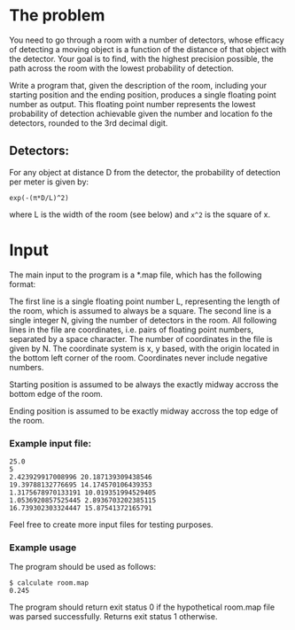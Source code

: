 # The problem

You need to go through a room with a number of detectors, whose efficacy of detecting a moving object is a function of the distance of that object with the detector. Your goal is to find, with the highest precision possible, the path across the room with the lowest probability of detection.

Write a program that, given the description of the room, including your starting position and the ending position, produces a single floating point number as output. This floating point number represents the lowest probability of detection achievable given the number and location fo the detectors, rounded to the 3rd decimal digit.

## Detectors:
For any object at distance D from the detector, the probability of detection per meter is given by:
```
exp(-(π*D/L)^2)
```
where L is the width of the room (see below) and `x^2` is the square of x.

# Input

The main input to the program is a *.map file, which has the following format:

The first line is a single floating point number L, representing the length of the room, which is assumed to always be a square.
The second line is a single integer N, giving the number of detectors in the room.
All following lines in the file are coordinates, i.e. pairs of floating point numbers, separated by a space character. The number of coordinates in the file is given by N.
The coordinate system is x, y based, with the origin located in the bottom left corner of the room. Coordinates never include negative numbers.

Starting position is assumed to be always the exactly midway accross the bottom edge of the room.

Ending position is assumed to be exactly midway accross the top edge of the room.

### Example input file:

```
25.0
5
2.423929917008996 20.187139309438546
19.39788132776695 14.174570106439353
1.3175678970133191 10.019351994529405
1.0536920857525445 2.8936703202385115
16.739302303324447 15.87541372165791
```

Feel free to create more input files for testing purposes.

### Example usage
The program should be used as follows:

```
$ calculate room.map
0.245
```

The program should return exit status 0 if the hypothetical room.map file was parsed successfully. Returns exit status 1 otherwise.

